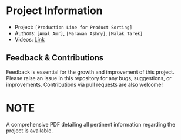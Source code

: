 # Project Information

- Project: `[Production Line for Product Sorting]`
- Authors: `[Amal Amr]`, `[Marawan Ashry]`, `[Malak Tarek]`
- Videos: [Link](https://drive.google.com/drive/u/0/folders/1szjnrMlwpyWx0n-irzwF31AYm2X0MozQ)

## Feedback & Contributions

Feedback is essential for the growth and improvement of this project. Please raise an issue in this repository for any bugs, suggestions, or improvements. Contributions via pull requests are also welcome!

# NOTE
  A comprehensive PDF detailing all pertinent information regarding the project is available.
